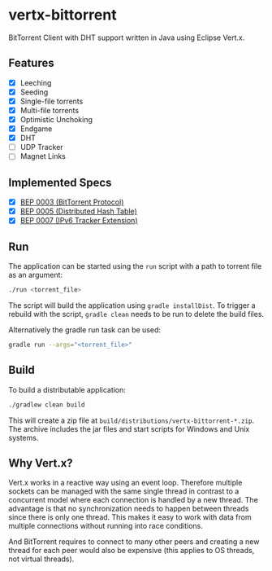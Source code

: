 # vertx-bittorrent

BitTorrent Client with DHT support written in Java using Eclipse Vert.x.

## Features

- [x] Leeching
- [x] Seeding
- [x] Single-file torrents
- [x] Multi-file torrents
- [x] Optimistic Unchoking
- [x] Endgame
- [x] DHT
- [ ] UDP Tracker
- [ ] Magnet Links

## Implemented Specs

- [x] [BEP 0003 (BitTorrent Protocol)](https://www.bittorrent.org/beps/bep_0003.html)
- [x] [BEP 0005 (Distributed Hash Table)](https://www.bittorrent.org/beps/bep_0005.html)
- [x] [BEP 0007 (IPv6 Tracker Extension)](https://www.bittorrent.org/beps/bep_0007.html)

## Run

The application can be started using the `run` script with a path to torrent file as an argument:

```bash
./run <torrent_file>
```

The script will build the application using `gradle installDist`.
To trigger a rebuild with the script, `gradle clean` needs to be run to delete the build files.

Alternatively the gradle run task can be used:

```bash
gradle run --args="<torrent_file>"
```

## Build

To build a distributable application:

```bash
./gradlew clean build
```

This will create a zip file at `build/distributions/vertx-bittorrent-*.zip`.
The archive includes the jar files and start scripts for Windows and Unix systems.

## Why Vert.x?

Vert.x works in a reactive way using an event loop.
Therefore multiple sockets can be managed with the same single thread in contrast to a concurrent model where each connection is handled by a new thread.
The advantage is that no synchronization needs to happen between threads since there is only one thread.
This makes it easy to work with data from multiple connections without running into race conditions.

And BitTorrent requires to connect to many other peers and creating a new thread for each peer would also be expensive (this applies to OS threads, not virtual threads).

